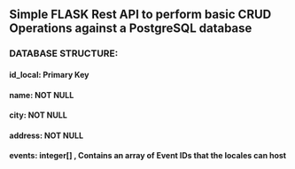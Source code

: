 ## Simple FLASK Rest API to perform basic CRUD Operations against a PostgreSQL database

### DATABASE STRUCTURE:
#### id_local: Primary Key
#### name: NOT NULL
#### city: NOT NULL
#### address: NOT NULL
#### events: integer[] , Contains an array of Event IDs that the locales can host
